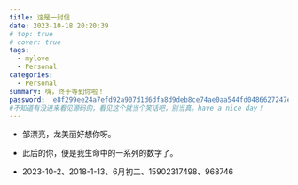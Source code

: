 ```yaml
---
title: 这是一封信
date: 2023-10-18 20:20:39
# top: true
# cover: true
tags:
  - mylove
  - Personal
categories:
  - Personal
summary: 嗨，终于等到你啦！
password: 'e8f299ee24a7efd92a907d1d6dfa8d9deb8ce74ae0aa544fd0486627247ee875'
#不知道有没进来看见源码的，看见这个就当个笑话吧，别当真。have a nice day！
---
```

- 邹漂亮，龙美丽好想你呀。

- 此后的你，便是我生命中的一系列的数字了。  

- 2023-10-2、2018-1-13、6月初二、15902317498、968746